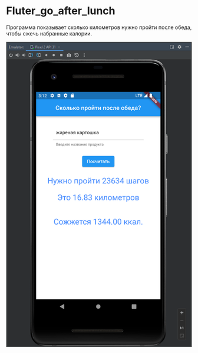# Fluter_go_after_lunch
 Программа показывает сколько километров нужно пройти после обеда, чтобы сжечь набранные калории. 

![alt text](screenshots/screenshot_01.png 'Скриншот программы "Go after lunch"') 